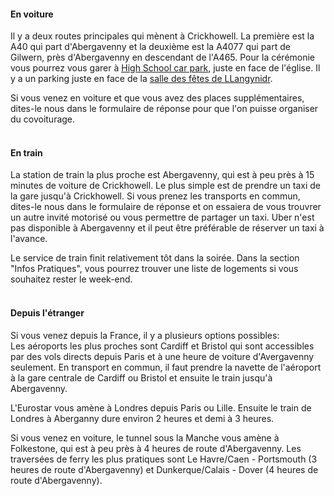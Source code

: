 <h4>En voiture</h4>
Il y a deux routes principales qui mènent à Crickhowell. La première est la A40 qui part d'Abergavenny et la deuxième est la A4077 qui part de Gilwern, près d'Abergavenny en descendant de l'A465.
Pour la cérémonie vous pourrez vous garer à <a href="https://goo.gl/maps/fyCu72SiyPQVkGt38" target="_blank">High School car park</a>, juste en face de l'église.
Il y a un parking juste en face de la <a href="https://goo.gl/maps/yNKXqo35Jp3dwGtZA" target="_blank">salle des fêtes de LLangynidr</a>.

Si vous venez en voiture et que vous avez des places supplémentaires, dites-le nous dans le formulaire de réponse pour que l'on puisse organiser du covoiturage.
<br><br>

<h4>En train</h4>
La station de train la plus proche est Abergavenny, qui est à peu près à 15 minutes de voiture de Crickhowell. Le plus simple est de prendre un taxi de la gare jusqu'à Crickhowell. Si vous prenez les transports en commun, dites-le nous dans le formulaire de réponse et on essaiera de vous trouvrer un autre invité motorisé ou vous permettre de partager un taxi. Uber n'est pas disponible à Abergavenny et il peut être préférable de réserver un taxi à l'avance.

Le service de train finit relativement tôt dans la soirée. Dans la section "Infos Pratiques", vous pourrez trouver une liste de logements si vous souhaitez rester le week-end.
<br><br>
<h4>Depuis l'étranger</h4>
Si vous venez depuis la France, il y a plusieurs options possibles:
<br>
Les aéroports les plus proches sont Cardiff et Bristol qui sont accessibles par des vols directs depuis Paris et à une heure de voiture d'Avergavenny seulement. En transport en commun, il faut prendre la navette de l'aéroport à la gare centrale de Cardiff ou Bristol et ensuite le train jusqu'à Abergavenny. 

L'Eurostar vous amène à Londres depuis Paris ou Lille. Ensuite le train de Londres à Aberganny dure environ 2 heures et demi à 3 heures.

Si vous venez en voiture, le tunnel sous la Manche vous amène à Folkestone, qui est à peu près à 4 heures de route d'Abergavenny. Les traversées de ferry les plus pratiques sont Le Havre/Caen - Portsmouth (3 heures de route d'Abergavenny) et Dunkerque/Calais - Dover (4 heures de route d'Abergavenny).